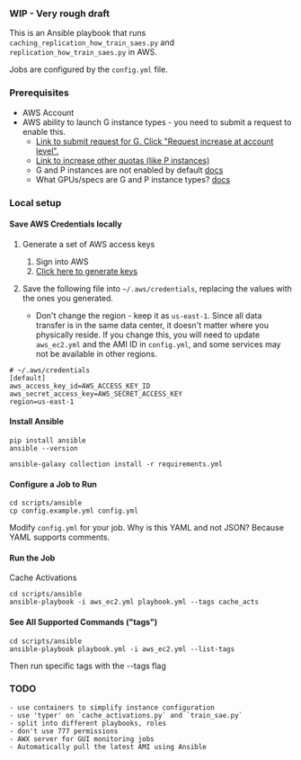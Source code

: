 ### WIP - Very rough draft

This is an Ansible playbook that runs `caching_replication_how_train_saes.py` and `replication_how_train_saes.py` in AWS.

Jobs are configured by the `config.yml` file.

### Prerequisites
- AWS Account
- AWS ability to launch G instance types - you need to submit a request to enable this.
  - [Link to submit request for G. Click "Request increase at account level".](https://us-east-1.console.aws.amazon.com/servicequotas/home/services/ec2/quotas/L-3819A6DF)
  - [Link to increase other quotas (like P instances)](https://us-east-1.console.aws.amazon.com/servicequotas/home/services/ec2/quotas)
  - G and P instances are not enabled by default [docs](https://docs.aws.amazon.com/AWSEC2/latest/UserGuide/ec2-resource-limits.html)
  - What GPUs/specs are G and P instance types? [docs](https://docs.aws.amazon.com/dlami/latest/devguide/gpu.html)


### Local setup

#### Save AWS Credentials locally
1) Generate a set of AWS access keys 
   1) Sign into AWS
   2) [Click here to generate keys](
	https://us-east-1.console.aws.amazon.com/iam/home?region=us-east-1#/security_credentials/access-key-wizard)

2) Save the following file into `~/.aws/credentials`, replacing the values with the ones you generated.
   - Don't change the region - keep it as `us-east-1`. Since all data transfer is in the same data center, it doesn't matter where you physically reside. If you change this, you will need to update `aws_ec2.yml` and the AMI ID in `config.yml`, and some services may not be available in other regions.

```
# ~/.aws/credentials
[default]
aws_access_key_id=AWS_ACCESS_KEY_ID
aws_secret_access_key=AWS_SECRET_ACCESS_KEY
region=us-east-1
```

#### Install Ansible

```
pip install ansible
ansible --version

ansible-galaxy collection install -r requirements.yml
```

#### Configure a Job to Run
```
cd scripts/ansible
cp config.example.yml config.yml
```
Modify `config.yml` for your job. Why is this YAML and not JSON? Because YAML supports comments.

#### Run the Job

Cache Activations
```
cd scripts/ansible
ansible-playbook -i aws_ec2.yml playbook.yml --tags cache_acts
```

#### See All Supported Commands ("tags")

```
cd scripts/ansible
ansible-playbook playbook.yml -i aws_ec2.yml --list-tags
```
Then run specific tags with the --tags flag

### TODO
    - use containers to simplify instance configuration
    - use 'typer' on `cache_activations.py` and `train_sae.py` 
    - split into different playbooks, roles
    - don't use 777 permissions
	- AWX server for GUI monitoring jobs
    - Automatically pull the latest AMI using Ansible